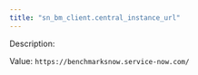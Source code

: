 ```yaml
---
title: "sn_bm_client.central_instance_url"
---
```


Description: 

Value: `https://benchmarksnow.service-now.com/`
